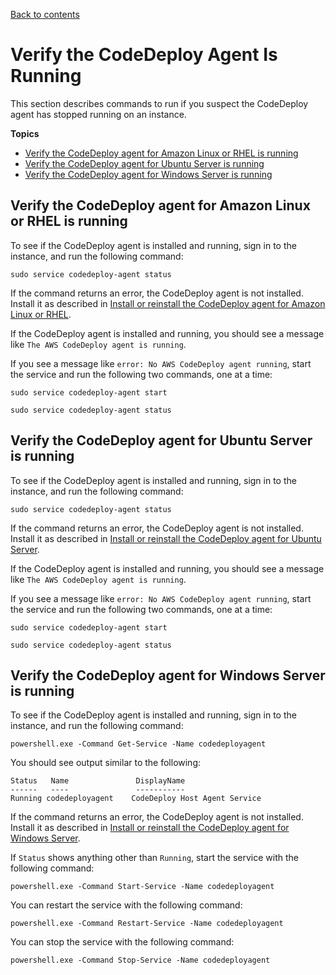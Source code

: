 [Back to contents](index.md)

# Verify the CodeDeploy Agent Is Running<a name="codedeploy-agent-operations-verify"></a>

This section describes commands to run if you suspect the CodeDeploy agent has stopped running on an instance\.

**Topics**
+ [Verify the CodeDeploy agent for Amazon Linux or RHEL is running](#codedeploy-agent-operations-verify-linux)
+ [Verify the CodeDeploy agent for Ubuntu Server is running](#codedeploy-agent-operations-verify-ubuntu)
+ [Verify the CodeDeploy agent for Windows Server is running](#codedeploy-agent-operations-verify-windows)

## Verify the CodeDeploy agent for Amazon Linux or RHEL is running<a name="codedeploy-agent-operations-verify-linux"></a>

To see if the CodeDeploy agent is installed and running, sign in to the instance, and run the following command:

```
sudo service codedeploy-agent status
```

If the command returns an error, the CodeDeploy agent is not installed\. Install it as described in [Install or reinstall the CodeDeploy agent for Amazon Linux or RHEL](codedeploy-agent-operations-install-linux.md)\.

If the CodeDeploy agent is installed and running, you should see a message like `The AWS CodeDeploy agent is running`\.

If you see a message like `error: No AWS CodeDeploy agent running`, start the service and run the following two commands, one at a time:

```
sudo service codedeploy-agent start
```

```
sudo service codedeploy-agent status
```

## Verify the CodeDeploy agent for Ubuntu Server is running<a name="codedeploy-agent-operations-verify-ubuntu"></a>

To see if the CodeDeploy agent is installed and running, sign in to the instance, and run the following command:

```
sudo service codedeploy-agent status
```

If the command returns an error, the CodeDeploy agent is not installed\. Install it as described in [Install or reinstall the CodeDeploy agent for Ubuntu Server](codedeploy-agent-operations-install-ubuntu.md)\.

If the CodeDeploy agent is installed and running, you should see a message like `The AWS CodeDeploy agent is running`\.

If you see a message like `error: No AWS CodeDeploy agent running`, start the service and run the following two commands, one at a time:

```
sudo service codedeploy-agent start
```

```
sudo service codedeploy-agent status
```

## Verify the CodeDeploy agent for Windows Server is running<a name="codedeploy-agent-operations-verify-windows"></a>

To see if the CodeDeploy agent is installed and running, sign in to the instance, and run the following command:

```
powershell.exe -Command Get-Service -Name codedeployagent
```

You should see output similar to the following:

```
Status   Name               DisplayName
------   ----               -----------
Running codedeployagent    CodeDeploy Host Agent Service
```

If the command returns an error, the CodeDeploy agent is not installed\. Install it as described in [Install or reinstall the CodeDeploy agent for Windows Server](codedeploy-agent-operations-install-windows.md)\.

If `Status` shows anything other than `Running`, start the service with the following command:

```
powershell.exe -Command Start-Service -Name codedeployagent
```

You can restart the service with the following command:

```
powershell.exe -Command Restart-Service -Name codedeployagent
```

You can stop the service with the following command:

```
powershell.exe -Command Stop-Service -Name codedeployagent
```